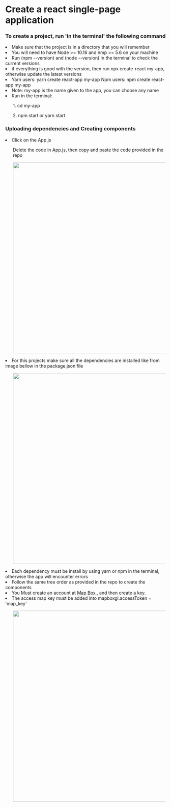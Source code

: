 # Create a react single-page application 


### To create a project, run 'in the terminal' the following command
<li>Make sure that the project is in a directory that you will remember</li>
<li>You will need to have Node >= 10.16 and nmp >= 5.6 on your machine</li>
<li>Run (npm --version) and (node --version) in the terminal to check the current versions</li>
<li>if everything is good with the version, then run npx create-react my-app, otherwise update the latest versions</li>
<li>Yarn users: yarn create react-app my-app Npm users: npm create react-app my-app</li>
<li>Note: my-app is the name given to the app, you can choose any name</li>

<li>Run in the terminal: </li>
<ul>1. cd my-app</ul>
<ul>2. npm start or yarn start</ul>

### Uploading dependencies and Creating components
<li>Click on the App.js</li>
<ul>Delete the code in App.js, then copy and paste the code provided in the repo</ul>
<ul><img width='600px' src='https://user-images.githubusercontent.com/17528320/115508022-d9c86280-a24a-11eb-983c-f8982a899b96.png' ></ul>
<li>For this projects make sure all the dependencies are installed like from image bellow in the package.json file</li>
<ul><img width='600px' src='https://user-images.githubusercontent.com/17528320/115506081-70475480-a248-11eb-9701-a4fee0e95909.png'></ul>
<li>Each dependency must be install by using yarn or npm in the terminal, otherwise the app will encounter errors</li>
<li>Follow the same tree order as provided in the repo to create the components</li>
<li>You Must create an account at <a href="https://www.mapbox.com/" target="_blank"> Map Box </a>, and then create a key.</li>

<li>The access map key must be added into mapboxgl.accessToken = 'map_key' </li>
<ul><img width='600px' src='https://user-images.githubusercontent.com/17528320/115511141-86581380-a24e-11eb-9d58-c88c78019d32.png'></ul>









